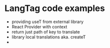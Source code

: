 
# LangTag code examples

- providing useT from external library
- React Provider with context
- return just path of key to translate
- library local translations aka. createT
- 